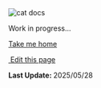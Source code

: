 <script setup>
    import Docs from "@lesli-dev/components/lesli-working.vue"
</script>
<Docs />
<section class="lesli-parche-working">
    <img alt="cat docs" src="/images/cats/dev.png" />
    <p>Work in progress...</p>
    <a href="/">Take me home</a>
</section>

<section class="lesli-markdown-info">
    <p><a target="blank" href="https://github.com/LesliTech/LesliMailer/tree/master/docs/dashboards.md"><i class="ri-external-link-fill"></i>&nbsp;Edit this page</a><p/>
    <p><b>Last Update: </b>2025/05/28</p>
</section>

<!-- This code was automatically generated -->
<!-- to update this docs please run rake docs:build -->

